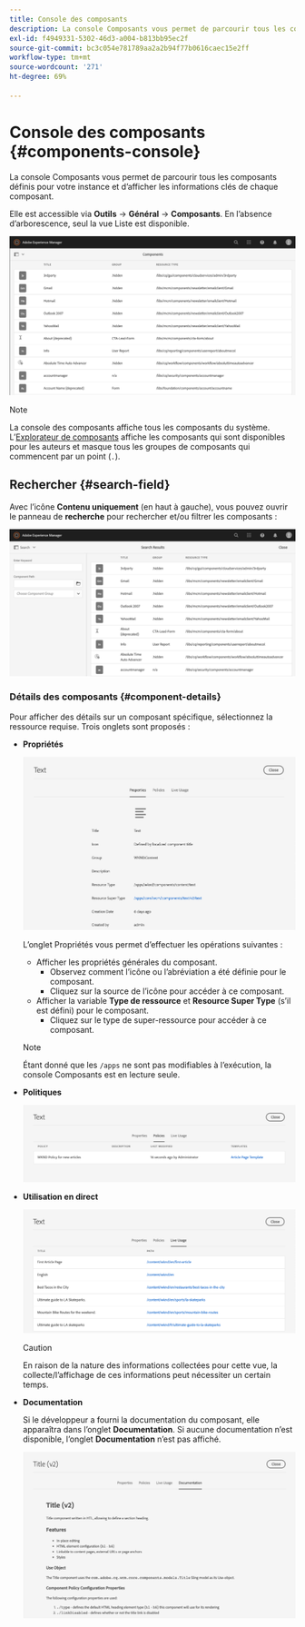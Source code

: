 ```yaml
---
title: Console des composants
description: La console Composants vous permet de parcourir tous les composants définis pour votre instance.
exl-id: f4949331-5302-46d3-a004-b813bb95ec2f
source-git-commit: bc3c054e781789aa2a2b94f77b0616caec15e2ff
workflow-type: tm+mt
source-wordcount: '271'
ht-degree: 69%

---
```


# Console des composants {#components-console}

La console Composants vous permet de parcourir tous les composants définis pour votre instance et d’afficher les informations clés de chaque composant.

Elle est accessible via **Outils** -> **Général** -> **Composants**. En l’absence d’arborescence, seul la vue Liste est disponible.

![Console Composants](/help/sites-cloud/authoring/assets/components-console.png)

>[!NOTE]
>
>La console des composants affiche tous les composants du système. L’[Explorateur de composants](/help/sites-cloud/authoring/fundamentals/environment-tools.md#components-browser) affiche les composants qui sont disponibles pour les auteurs et masque tous les groupes de composants qui commencent par un point (`.`).

## Rechercher {#search-field}

Avec l’icône **Contenu uniquement** (en haut à gauche), vous pouvez ouvrir le panneau de **recherche** pour rechercher et/ou filtrer les composants :

![Recherche dans la console des composants](/help/sites-cloud/authoring/assets/components-console-search.png)

### Détails des composants {#component-details}

Pour afficher des détails sur un composant spécifique, sélectionnez la ressource requise. Trois onglets sont proposés :

* **Propriétés**

  ![Propriétés de la console Composants](/help/sites-cloud/authoring/assets/components-console-properties.png)

  L’onglet Propriétés vous permet d’effectuer les opérations suivantes :

   * Afficher les propriétés générales du composant.
      * Observez comment l’icône ou l’abréviation a été définie pour le composant. <!-- View how the [icon or abbreviation has been defined](/help/sites-developing/components-basics.md#component-icon-in-touch-ui) for the component.-->
      * Cliquez sur la source de l’icône pour accéder à ce composant.
   * Afficher la variable **Type de ressource** et **Resource Super Type** (s’il est défini) pour le composant.
      * Cliquez sur le type de super-ressource pour accéder à ce composant.

  >[!NOTE]
  >
  >Étant donné que les `/apps` ne sont pas modifiables à l’exécution, la console Composants est en lecture seule.

* **Politiques**

  ![Politiques de la console de composants](/help/sites-cloud/authoring/assets/components-console-policies.png)

* **Utilisation en direct**

  ![Utilisation en direct des composants](/help/sites-cloud/authoring/assets/components-console-live-usage.png)

  >[!CAUTION]
  >
  >En raison de la nature des informations collectées pour cette vue, la collecte/l’affichage de ces informations peut nécessiter un certain temps.

* **Documentation**

  Si le développeur a fourni la documentation du composant, elle apparaîtra dans l’onglet **Documentation**. Si aucune documentation n’est disponible, l’onglet **Documentation** n’est pas affiché. <!-- If the developer has provided [documentation for the component](/help/sites-developing/developing-components.md#documenting-your-component), it will appear on the **Documentation** tab. If there is no documentation available, the **Documentation** tab will not be shown.-->

  ![Documentation sur les composants](/help/sites-cloud/authoring/assets/components-console-documentation.png)
